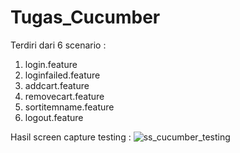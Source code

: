 # Tugas_Cucumber
Terdiri dari 6 scenario :
 1. login.feature
 2. loginfailed.feature
 3. addcart.feature
 4. removecart.feature
 5. sortitemname.feature
 6. logout.feature

Hasil screen capture testing :
![ss_cucumber_testing](https://github.com/user-attachments/assets/abe34274-f3a1-4c0a-837a-18f6abc8cb50)

